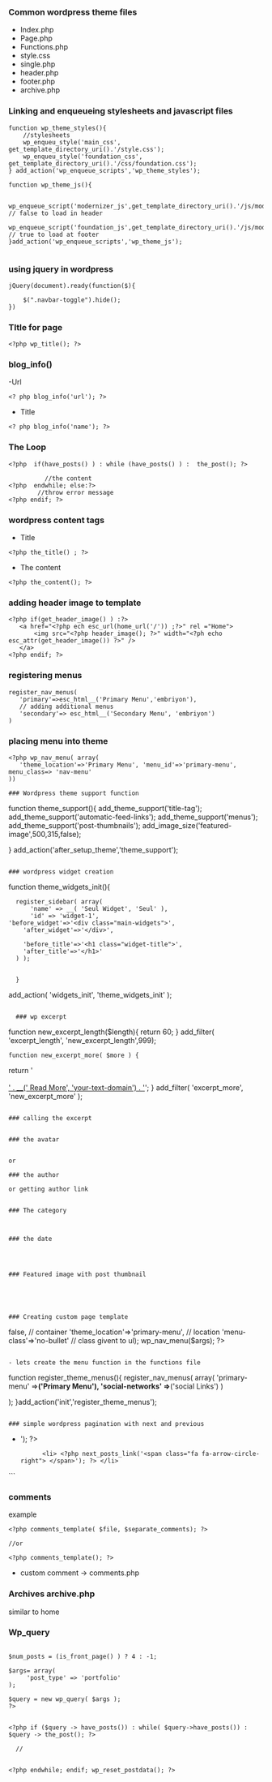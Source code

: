 ### Common wordpress theme  files 

- Index.php 
- Page.php 
- Functions.php
- style.css 
- single.php 
- header.php 
- footer.php 
- archive.php

### Linking and enqueueing stylesheets and javascript files 

```
function wp_theme_styles(){
	//stylesheets
	wp_enqueu_style('main_css', get_template_directory_uri().'/style.css');
	wp_enqueu_style('foundation_css', get_template_directory_uri().'/css/foundation.css');
} add_action('wp_enqueue_scripts','wp_theme_styles');

function wp_theme_js(){
	
	wp_enqueue_script('modernizer_js',get_template_directory_uri().'/js/modernizer.js','','',false); // false to load in header
	wp_enqueue_script('foundation_js',get_template_directory_uri().'/js/modernizer.js',array('jquery'),'',true); // true to load at footer
}add_action('wp_enqueue_scripts','wp_theme_js');


```

### using jquery in wordpress 

```
jQuery(document).ready(function($){
	
	$(".navbar-toggle").hide();
})
```

### TItle for page 

```
<?php wp_title(); ?>
```

### blog_info()

-Url 

```
<? php blog_info('url'); ?>
```

- Title 
```
<? php blog_info('name'); ?>
```

### The Loop 

```
<?php  if(have_posts() ) : while (have_posts() ) :  the_post(); ?>

		  //the content
<?php  endwhile; else:?>
        //throw error message
<?php endif; ?>

```

### wordpress content tags 

- Title 
```
<?php the_title() ; ?>
```

- The content 

``` 
<?php the_content(); ?>
```
### adding header image to template
 ```
 <?php if(get_header_image() ) :?>
 	<a href="<?php ech esc_url(home_url('/')) ;?>" rel ="Home">
		<img src="<?php header_image(); ?>" width="<?ph echo esc_attr(get_header_image()) ?>" />	
 	</a>
 <?php endif; ?>
 ```

 ### registering menus
 ```
 register_nav_menus(
	'primary'=>esc_html__('Primary Menu','embriyon'),
	// adding additional menus
	'secondary'=> esc_html__('Secondary Menu', 'embriyon')
 )
 ```

 ### placing menu into theme
 ```
 <?php wp_nav_menu( array(
	'theme_location'=>'Primary Menu', 'menu_id'=>'primary-menu', menu_class=> 'nav-menu'
 )) 

 ### Wordpress theme support function 

 ```
 function theme_support(){
		add_theme_support('title-tag');
		add_theme_support('automatic-feed-links');
		add_theme_support('menus');
    add_theme_support('post-thumbnails');
  add_image_size('featured-image',500,315,false);

} add_action('after_setup_theme','theme_support');

```

### wordpress widget creation

```
function theme_widgets_init(){

      register_sidebar( array(
          'name' => __( 'Seul Widget', 'Seul' ),
          'id' => 'widget-1',
    'before_widget'=>'<div class="main-widgets">',
        'after_widget'=>'</div>',

        'before_title'=>'<h1 class="widget-title">',
        'after_title'=>'</h1>'
      ) );


      }

  add_action( 'widgets_init', 'theme_widgets_init' );

```

  ### wp excerpt 

 ```
  function new_excerpt_length($length){
  return 60;
}
add_filter( 'excerpt_length', 'new_excerpt_length',999);

    function new_excerpt_more( $more ) {
  return '<br><br> <a class="read-more" href="'. get_permalink( get_the_ID() ) . '">' . __(' <span class="fa fa-arrow-circle-right"></span> Read More', 'your-text-domain') . '</a>';
}
add_filter( 'excerpt_more', 'new_excerpt_more' );

```

### calling the excerpt

```
<?php the_excerpt() ?>
```

```
<?php echo strip_tags(get_the_excerpt()); ?>
```
### the avatar

```
<?php echo get_avatar(get_the_author_meta('ID'), 24 //24 is the size) ?>
```

or 

```
<?php the_avatar() ?>

```
### the author 

```
<?php the_author() ?>
```
or getting author link 

```
<?php the_author_posts_link(); ?>
```

### The category 

```
<?php the_category();?>
```

```
<?php the_category(' , ');?>
```

### the date

```
<?php the_date(); ?>
```


```
<?php the_time('F j, Y'); ?>
```

### Featured image with post thumbnail 

```
<?php the_post_thumbnail('large'); //small,medium,large ?>
```




### Creating custom page template

```
<?php 
/*
Template Name: Left Sidebar 

*/
```
### Wordpress navigation 

wp_nav_menu()

- Add theme support for menus in function.php
```
add_theme_support('menus');
``

- now calling the navigation in the location we want 

```
<?php
$args = array(
'container'=> false, // container
'theme_location'=>'primary-menu', // location
'menu-class'=>'no-bullet' // class givent to ul);
 
 wp_nav_menu($args); ?>

```

- lets create the menu function in the functions file 

```
function register_theme_menus(){
  register_nav_menus(
  array(
     'primary-menu' =>__('Primary Menu'),
     'social-networks' =>__('social Links')
  )

  );
}add_action('init','register_theme_menus');
```

### simple wordpress pagination with next and previous

```
 <ul>
          <li> <?php previous_posts_link('<span class="fa fa-arrow-circle-left"> </span>'); ?> </li>

          <li> <?php next_posts_link('<span class="fa fa-arrow-circle-right"> </span>'); ?> </li>
  </ul>
```

### comments

example

```
<?php comments_template( $file, $separate_comments); ?>

//or 

<?php comments_template(); ?>

```

- custom comment -> comments.php 

### Archives archive.php 

similar to home 

### Wp_query

```

$num_posts = (is_front_page() ) ? 4 : -1;

$args= array(
     'post_type' => 'portfolio'
);

$query = new wp_query( $args );
?>


<?php if ($query -> have_posts()) : while( $query->have_posts()) : $query -> the_post(); ?>

  //


<?php endwhile; endif; wp_reset_postdata(); ?>

```